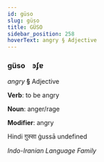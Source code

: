 ```yaml
---
id: güso
slug: güso
title: GÜSO
sidebar_position: 258
hoverText: angry § Adjective
---
```


### güso&emsp;<span kind="abugida">ꜿʄɐ</span>

*angry* **§** Adjective

**Verb**: to be angry

**Noun**: anger/rage

**Modifier**: angry

Hindi ग़ुस्सा ġussā undefined

*Indo-Iranian Language Family*